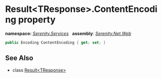# Result&lt;TResponse&gt;.ContentEncoding property
**namespace:** *[Serenity.Services](../../README.md#serenity.services-namespace)*   **assembly**: *[Serenity.Net.Web](../../README.md)*

```csharp
public Encoding ContentEncoding { get; set; }
```

## See Also

* class [Result&lt;TResponse&gt;](../Result-1.md)